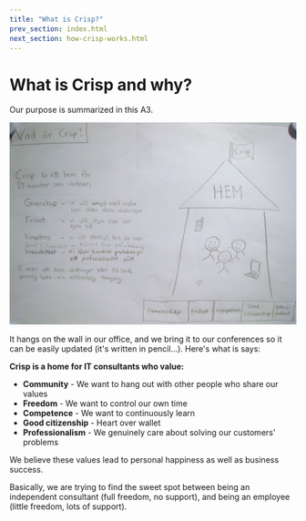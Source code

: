 ```yaml
---
title: "What is Crisp?"
prev_section: index.html
next_section: how-crisp-works.html
---
```


# What is Crisp and why?

Our purpose is summarized in this A3. 

![What is Crisp A3](../assets/WhatIsCrispA3-sv.jpg)

It hangs on the wall in our office, and we bring it to our conferences so it can be easily updated (it's written in pencil...). Here's what is says:

**Crisp is a home for IT consultants who value:**
    
* **Community** - We want to hang out with other people who share our values
* **Freedom** - We want to control our own time
* **Competence** - We want to continuously learn
* **Good citizenship** - Heart over wallet
* **Professionalism** - We genuinely care about solving our customers' problems
    
We believe these values lead to personal happiness as well as business success.

Basically, we are trying to find the sweet spot between being an independent consultant (full freedom, no support), and being an employee (little freedom, lots of support).